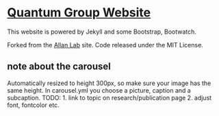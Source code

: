 # [Quantum Group Website](https://quantumghent.github.io)

This website is powered by Jekyll and some Bootstrap, Bootwatch.

Forked from the [Allan Lab](http://www.allanlab.org) site. Code released under the MIT License.

## note about the carousel

Automatically resized to height 300px, so make sure your image has the same height. In carousel.yml you choose a picture, caption and a subcaption. TODO: 1. link to topic on research/publication page 2. adjust font, fontcolor etc.
